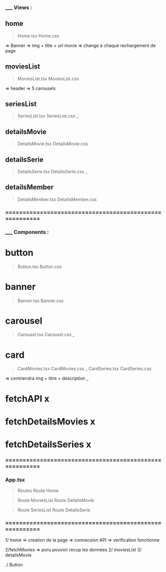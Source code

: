 ### ___ Views :

## home
 > Home.tsx
 > Home.css

 => Banner => img + title + url movie 
 => change à chaque rechargement de page


## moviesList
 > MoviesList.tsx
 > MoviesList.css

 => header 
 => 5 carousels

## seriesList
 > SeriesList.tsx
 > SeriesList.css
_
## detailsMovie
 > DetailsMovie.tsx
 > DetailsMovie.css

 ## detailsSerie
 > DetailsSerie.tsx
 > DetailsSerie.css
_
## detailsMember
 > DetailsMember.tsx
 > DetailsMember.css

### =======================================================
### ___ Components :

# button
 > Button.tsx
 > Button.css

# banner
 > Banner.tsx
 > Banner.css

# carousel
 > Carousel.tsx
 > Carousel.css
 _
 # card
 > CardMovies.tsx
 > CardMovies.css
 _
 > CardSeries.tsx
 > CardSeries.css

 => contriendra img +  titre + description
_
# fetchAPI x
# fetchDetailsMovies x
# fetchDetailsSeries x



### =======================================================

### App.tsx 
> Routes
  > Route Home

  > Route MoviesList
  > Route DetailsMovie

  > Route SeriesList
  > Route DetailsSerie



### =======================================================

1/ home
  => creation de la page
   => connecxion API => verification fonctionne

2/fetchMovies => poru pouvoir recup les données
2/ moviesList
3/ detailsMovie

./ Button 

####


